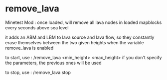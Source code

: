 # remove_lava
Minetest Mod : once loaded, will remove all lava nodes in loaded mapblocks every seconds above sea level


it adds an ABM and LBM to lava source and lava flow, so they constantly erase themselves between the two given heights when the variable remove_lava is enabled

to start, use :
/remove_lava <min_height> <max_height>
if you don't specify the parameters, the previous ones will be used


to stop, use :
/remove_lava stop
